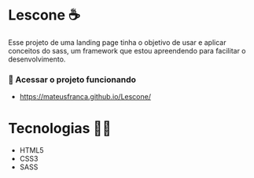 # Lescone ☕

Esse projeto de uma landing page tinha o objetivo de usar e aplicar conceitos do sass, um framework que estou apreendendo para facilitar o desenvolvimento. 

### 🚀 Acessar o projeto funcionando 

- https://mateusfranca.github.io/Lescone/

# Tecnologias 👩‍💻 

- HTML5
- CSS3
- SASS
